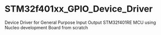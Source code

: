 # STM32f401xx_GPIO_Device_Driver
Device Driver for General Purpose Input Output STM32f401RE MCU using Nucleo development Board from scratch
